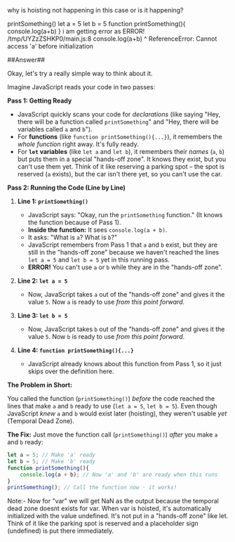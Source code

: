 why is hoisting not happening in this case or is it happening?

printSomething()
let a = 5
let b = 5
function printSomething(){
console.log(a+b)
}
i am getting error as
ERROR!
/tmp/UYZzZSHKP0/main.js:8
console.log(a+b)
^
ReferenceError: Cannot access 'a' before initialization

##Answer##

Okay, let's try a really simple way to think about it.

Imagine JavaScript reads your code in two passes:

**Pass 1: Getting Ready**

*   JavaScript quickly scans your code for *declarations* (like saying "Hey, there will be a function called `printSomething`" and "Hey, there will be variables called `a` and `b`").
*   For **functions** (like `function printSomething(){...}`), it remembers the *whole function* right away. It's fully ready.
*   For **`let` variables** (like `let a` and `let b`), it remembers their *names* (`a`, `b`) but puts them in a special "hands-off zone". It knows they exist, but you can't use them yet. Think of it like reserving a parking spot – the spot is reserved (`a` exists), but the car isn't there yet, so you can't use the car.

**Pass 2: Running the Code (Line by Line)**

1.  **Line 1: `printSomething()`**
    *   JavaScript says: "Okay, run the `printSomething` function." (It knows the function because of Pass 1).
    *   **Inside the function:** It sees `console.log(a + b)`.
    *   It asks: "What is `a`? What is `b`?"
    *   JavaScript remembers from Pass 1 that `a` and `b` exist, but they are still in the "hands-off zone" because we haven't reached the lines `let a = 5` and `let b = 5` yet in this running pass.
    *   **ERROR!** You can't use `a` or `b` while they are in the "hands-off zone".

2.  **Line 2: `let a = 5`**
    *   Now, JavaScript takes `a` out of the "hands-off zone" and gives it the value `5`. Now `a` is ready to use *from this point forward*.

3.  **Line 3: `let b = 5`**
    *   Now, JavaScript takes `b` out of the "hands-off zone" and gives it the value `5`. Now `b` is ready to use *from this point forward*.

4.  **Line 4: `function printSomething(){...}`**
    *   JavaScript already knows about this function from Pass 1, so it just skips over the definition here.

**The Problem in Short:**

You called the function (`printSomething()`) *before* the code reached the lines that make `a` and `b` ready to use (`let a = 5`, `let b = 5`). Even though JavaScript *knew* `a` and `b` would exist later (hoisting), they weren't usable *yet* (Temporal Dead Zone).

**The Fix:** Just move the function call (`printSomething()`) *after* you make `a` and `b` ready:

```javascript
let a = 5; // Make 'a' ready
let b = 5; // Make 'b' ready
function printSomething(){
    console.log(a + b); // Now 'a' and 'b' are ready when this runs
}
printSomething(); // Call the function now - it works!
```

Note:- Now for "var" we will get NaN as the output because the temporal dead zone doesnt exists for var.
When var is hoisted, it's automatically initialized with the value undefined. It's not put in a "hands-off zone" like let. Think of it like the parking spot is reserved and a placeholder sign (undefined) is put there immediately.
